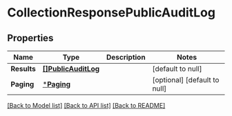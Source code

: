 # CollectionResponsePublicAuditLog

## Properties
Name | Type | Description | Notes
------------ | ------------- | ------------- | -------------
**Results** | [**[]PublicAuditLog**](PublicAuditLog.md) |  | [default to null]
**Paging** | [***Paging**](Paging.md) |  | [optional] [default to null]

[[Back to Model list]](../README.md#documentation-for-models) [[Back to API list]](../README.md#documentation-for-api-endpoints) [[Back to README]](../README.md)

